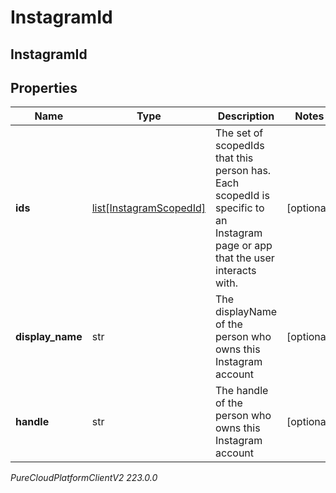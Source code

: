# InstagramId

## InstagramId

## Properties

|Name | Type | Description | Notes|
|------------ | ------------- | ------------- | -------------|
| **ids** | [list[InstagramScopedId]](InstagramScopedId) | The set of scopedIds that this person has. Each scopedId is specific to an Instagram page or app that the user interacts with. | [optional] |
| **display_name** | str | The displayName of the person who owns this Instagram account | [optional] |
| **handle** | str | The handle of the person who owns this Instagram account | [optional] |



_PureCloudPlatformClientV2 223.0.0_
